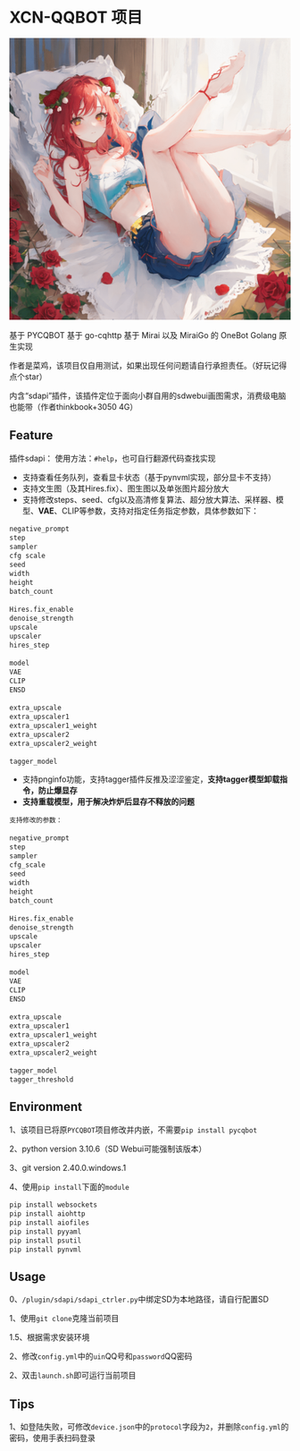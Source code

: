 # XCN-QQBOT 项目

![头图](./sdoutput/example.png)

基于 PYCQBOT 基于 go-cqhttp 基于 Mirai 以及 MiraiGo 的 OneBot Golang 原生实现

作者是菜鸡，该项目仅自用测试，如果出现任何问题请自行承担责任。（好玩记得点个star）

内含“sdapi”插件，该插件定位于面向小群自用的sdwebui画图需求，消费级电脑也能带（作者thinkbook+3050 4G）

## Feature

插件sdapi：
使用方法：`#help`，也可自行翻源代码查找实现

- 支持查看任务队列，查看显卡状态（基于pynvml实现，部分显卡不支持）
- 支持文生图（及其Hires.fix）、图生图以及单张图片超分放大
- 支持修改steps、seed、cfg以及高清修复算法、超分放大算法、采样器、模型、**VAE**、CLIP等参数，支持对指定任务指定参数，具体参数如下：

```
negative_prompt
step
sampler
cfg scale
seed
width
height
batch_count

Hires.fix_enable
denoise_strength
upscale
upscaler
hires_step

model
VAE
CLIP
ENSD

extra_upscale
extra_upscaler1
extra_upscaler1_weight
extra_upscaler2
extra_upscaler2_weight

tagger_model
```

- 支持pnginfo功能，支持tagger插件反推及涩涩鉴定，**支持tagger模型卸载指令，防止爆显存**
- **支持重载模型，用于解决炸炉后显存不释放的问题**

```
支持修改的参数：

negative_prompt
step
sampler
cfg_scale
seed
width
height
batch_count

Hires.fix_enable
denoise_strength
upscale
upscaler
hires_step

model
VAE
CLIP
ENSD

extra_upscale
extra_upscaler1
extra_upscaler1_weight
extra_upscaler2
extra_upscaler2_weight

tagger_model
tagger_threshold
```

## Environment

1、该项目已将原`PYCQBOT`项目修改并内嵌，不需要`pip install pycqbot`

2、python version 3.10.6（SD Webui可能强制该版本）

3、git version 2.40.0.windows.1

4、使用`pip install`下面的`module`

```shell
pip install websockets
pip install aiohttp
pip install aiofiles
pip install pyyaml
pip install psutil
pip install pynvml
```

## Usage

0、`/plugin/sdapi/sdapi_ctrler.py`中绑定SD为本地路径，请自行配置SD

1、使用`git clone`克隆当前项目

1.5、根据需求安装环境

2、修改`config.yml`中的`uin`QQ号和`password`QQ密码

2、双击`launch.sh`即可运行当前项目

## Tips

1、如登陆失败，可修改`device.json`中的`protocol`字段为`2`，并删除`config.yml`的密码，使用手表扫码登录
